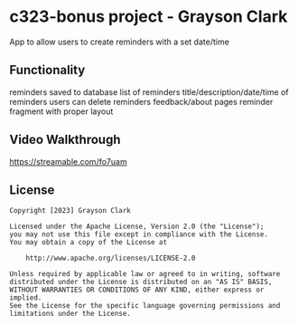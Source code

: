 # c323-bonus project - Grayson Clark

App to allow users to create reminders with a set date/time

## Functionality

reminders saved to database
list of reminders
title/description/date/time of reminders
users can delete reminders
feedback/about pages
reminder fragment with proper layout

## Video Walkthrough

https://streamable.com/fo7uam

## License

    Copyright [2023] Grayson Clark

    Licensed under the Apache License, Version 2.0 (the "License");
    you may not use this file except in compliance with the License.
    You may obtain a copy of the License at

        http://www.apache.org/licenses/LICENSE-2.0

    Unless required by applicable law or agreed to in writing, software
    distributed under the License is distributed on an "AS IS" BASIS,
    WITHOUT WARRANTIES OR CONDITIONS OF ANY KIND, either express or implied.
    See the License for the specific language governing permissions and
    limitations under the License.
